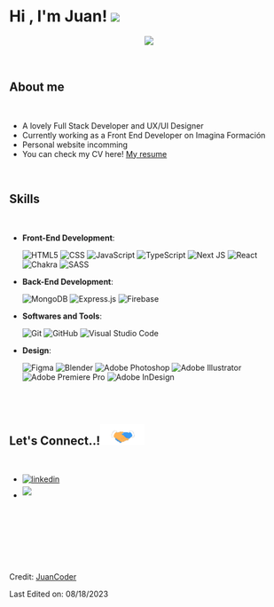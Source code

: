 
<h1 ><b>Hi , I'm Juan! </b><img src="https://media.giphy.com/media/hvRJCLFzcasrR4ia7z/giphy.gif" width="35"></h1>

<p align="center">
<img src="https://media0.giphy.com/media/v1.Y2lkPTc5MGI3NjExZDc2dmsya2JmY2J6Mzl2NHozOG5pbWRyZThvdjQwNDltNDBzbTlyMSZlcD12MV9pbnRlcm5hbF9naWZfYnlfaWQmY3Q9cw/6Nk9AFUDuPHgXp31xT/giphy.gif" width="150">
</p>

<br>



	
##  **About me**

<picture> <img></picture>



- A lovely Full Stack Developer and UX/UI Designer
- Currently working as a Front End Developer on Imagina Formación
- Personal website incomming
- You can check my CV here! [My resume](https://www.linkedin.com/in/juan-reig-pallard%C3%B3-261741220/)

<br>

## <b> Skills</b>
<br>

<p align="center">

 
    
- **Front-End Development**:

   ![HTML5](https://img.shields.io/badge/HTML5%20-%23E34F26.svg?style=for-the-badge&logo=html5&logoColor=white)
   ![CSS](https://img.shields.io/badge/CSS%20-%231572B6.svg?style=for-the-badge&logo=css3&logoColor=white)
   ![JavaScript](https://img.shields.io/badge/JavaScript%20-%23F7DF1E.svg?style=for-the-badge&logo=javascript&logoColor=black)
   ![TypeScript](https://img.shields.io/badge/typescript-%23007ACC.svg?style=for-the-badge&logo=typescript&logoColor=white)
   ![Next JS](https://img.shields.io/badge/Next-black?style=for-the-badge&logo=next.js&logoColor=white)
   ![React](https://img.shields.io/badge/react-%2320232a.svg?style=for-the-badge&logo=react&logoColor=%2361DAFB)
   ![Chakra](https://img.shields.io/badge/chakra-%234ED1C5.svg?style=for-the-badge&logo=chakraui&logoColor=white)
   ![SASS](https://img.shields.io/badge/SASS-hotpink.svg?style=for-the-badge&logo=SASS&logoColor=white)



 
    
- **Back-End Development**:

   ![MongoDB](https://img.shields.io/badge/MongoDB-%234ea94b.svg?style=for-the-badge&logo=mongodb&logoColor=white)
   ![Express.js](https://img.shields.io/badge/express.js-%23404d59.svg?style=for-the-badge&logo=express&logoColor=%2361DAFB)
   ![Firebase](https://img.shields.io/badge/firebase-%23039BE5.svg?style=for-the-badge&logo=firebase)
   
    


- **Softwares and Tools**:

    ![Git](https://img.shields.io/badge/git-%23F05033.svg?style=for-the-badge&logo=git&logoColor=white)
    ![GitHub](https://img.shields.io/badge/github-%23121011.svg?style=for-the-badge&logo=github&logoColor=white)
    ![Visual Studio Code](https://img.shields.io/badge/Visual%20Studio%20Code-0078d7.svg?style=for-the-badge&logo=visual-studio-code&logoColor=white)



- **Design**:

    ![Figma](https://img.shields.io/badge/figma-%23F24E1E.svg?style=for-the-badge&logo=figma&logoColor=white)
    ![Blender](https://img.shields.io/badge/blender-%23F5792A.svg?style=for-the-badge&logo=blender&logoColor=white)
    ![Adobe Photoshop](https://img.shields.io/badge/adobe%20photoshop-%2331A8FF.svg?style=for-the-badge&logo=adobe%20photoshop&logoColor=white)
    ![Adobe Illustrator](https://img.shields.io/badge/adobe%20illustrator-%23FF9A00.svg?style=for-the-badge&logo=adobe%20illustrator&logoColor=white)
    ![Adobe Premiere Pro](https://img.shields.io/badge/Adobe%20Premiere%20Pro-9999FF.svg?style=for-the-badge&logo=Adobe%20Premiere%20Pro&logoColor=white)
    ![Adobe InDesign](https://img.shields.io/badge/Adobe%20InDesign-49021F?style=for-the-badge&logo=adobeindesign&logoColor=white)


</p>





<br>
<br>

## <b> Let's Connect..!</b><img src="https://github.com/0xAbdulKhalid/0xAbdulKhalid/raw/main/assets/mdImages/handshake.gif" width ="80">
<br>
<div align='left'>

<ul>

<li>
<a href="[https://linkedin.com/in/0xabdulkhalid](https://www.linkedin.com/in/juan-reig-pallard%C3%B3-261741220/)" target="_blank">
<img src="https://img.shields.io/badge/linkedin:  juancoder-%2300acee.svg?color=405DE6&style=for-the-badge&logo=linkedin&logoColor=white" alt=linkedin style="margin-bottom: 5px;"/>
</a>
</li>

<li>
<a href="mailto:juanreig197@gmail.com" target="_blank">
<img src="https://img.shields.io/badge/gmail:  juancoder-%23EA4335.svg?style=for-the-badge&logo=gmail&logoColor=white" t=mail style="margin-bottom: 5px;" />
</a>
</li>
	
</ul>
</div>

<br>

<br>
<br>
<br>

<div align='center'>


</div>
<br>
<br>


Credit: [JuanCoder](https://github.com/juarrior)

Last Edited on: 08/18/2023
